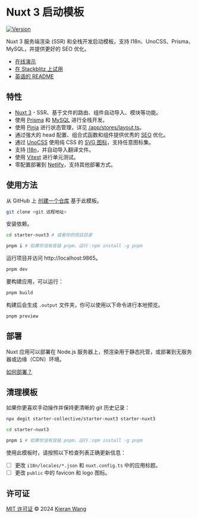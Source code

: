 # Nuxt 3 启动模板

[![Version](https://img.shields.io/github/v/release/starter-collective/starter-nuxt3?style=flat&label=released&color=%230d0d0d)](https://github.com/starter-collective/starter-nuxt3/releases)

Nuxt 3 服务端渲染 (SSR) 和全栈开发启动模板，支持 I18n、UnoCSS、Prisma、MySQL，并提供更好的 SEO 优化。

- [在线演示](https://starter-nuxt3.netlify.app/)
- [在 Stackblitz 上试用](https://stackblitz.com/github/starter-collective/starter-nuxt3)
- [英语的 README](./README.md)

## 特性

- [Nuxt 3](https://nuxt.com/) - SSR、基于文件的路由、组件自动导入、模块等功能。
- 使用 [Prisma](https://www.prisma.io/) 和 [MySQL](https://www.mysql.com/) 进行全栈开发。
- 使用 [Pinia](https://github.com/vuejs/pinia) 进行状态管理，详见 [/app/stores/layout.ts](./app/stores/layout.ts)。
- 通过强大的 head 配置、组合式函数和组件提供优秀的 [SEO](https://nuxt.com/docs/getting-started/seo-meta) 优化。
- 通过 [UnoCSS](https://github.com/unocss/unocss) 使用纯 CSS 的 [SVG 图标](https://github.com/antfu/unocss/tree/main/packages/preset-icons)，支持任意图标集。
- 支持 [I18n](./locales)，并自动导入翻译文件。
- 使用 [Vitest](https://github.com/vitest-dev/vitest) 进行单元测试。
- 零配置部署到 [Netlify](https://app.netlify.com/)，支持其他部署方式。

## 使用方法

从 GitHub 上 [创建一个仓库](https://github.com/starter-collective/starter-nuxt3/generate) 基于此模板。

```bash
git clone <git 远程地址>
```

安装依赖。

```bash
cd starter-nuxt3 # 或者你的项目目录

pnpm i # 如果你没有安装 pnpm，运行：npm install -g pnpm
```

运行项目并访问 http://localhost:9865。

```bash
pnpm dev
```

要构建应用，可以运行：

```bash
pnpm build
```

构建后会生成 `.output` 文件夹，你可以使用以下命令进行本地预览。

```bash
pnpm preview
```

## 部署

Nuxt 应用可以部署在 Node.js 服务器上，预渲染用于静态托管，或部署到无服务器或边缘（CDN）环境。

[如何部署？](https://nuxt.com/docs/getting-started/deployment)

## 清理模板

如果你更喜欢手动操作并保持更清晰的 git 历史记录：

```bash
npx degit starter-collective/starter-nuxt3 starter-nuxt3

cd starter-nuxt3

pnpm i # 如果你没有安装 pnpm，运行：npm install -g pnpm
```

使用此模板时，请按照以下检查列表正确更新信息：

- [ ] 更改 `i18n/locales/*.json` 和 `nuxt.config.ts` 中的应用标题。
- [ ] 更改 `public` 中的 favicon 和 logo 图标。

## 许可证

[MIT 许可证](./LICENSE) © 2024 [Kieran Wang](https://github.com/kieranwv/)
